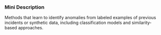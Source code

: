 ### Mini Description

Methods that learn to identify anomalies from labeled examples of previous incidents or synthetic data, including classification models and similarity-based approaches.
